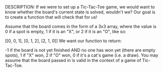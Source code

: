 DESCRIPTION:
If we were to set up a Tic-Tac-Toe game, we would want to know whether the board's current state is solved, wouldn't we? Our goal is to create a function that will check that for us!

Assume that the board comes in the form of a 3x3 array, where the value is 0 if a spot is empty, 1 if it is an "X", or 2 if it is an "O", like so:

[[0, 0, 1],
 [0, 1, 2],
 [2, 1, 0]]
We want our function to return:

-1 if the board is not yet finished AND no one has won yet (there are empty spots),
1 if "X" won,
2 if "O" won,
0 if it's a cat's game (i.e. a draw).
You may assume that the board passed in is valid in the context of a game of Tic-Tac-Toe.
